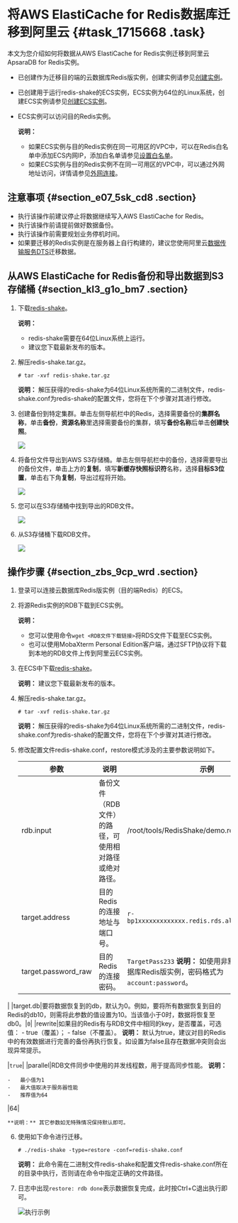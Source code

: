 # 将AWS ElastiCache for Redis数据库迁移到阿里云 {#task_1715668 .task}

本文为您介绍如何将数据从AWS ElastiCache for Redis实例迁移到阿里云ApsaraDB for Redis实例。

-   已创建作为迁移目的端的云数据库Redis版实例，创建实例请参见[创建实例](../../../../cn.zh-CN/快速入门/步骤1：创建实例.md#)。
-   已创建用于运行redis-shake的ECS实例，ECS实例为64位的Linux系统，创建ECS实例请参见[创建ECS实例](https://help.aliyun.com/document_detail/25424.html)。
-   ECS实例可以访问目的Redis实例。

    **说明：** 

    -   如果ECS实例与目的Redis实例在同一可用区的VPC中，可以在Redis白名单中添加ECS内网IP，添加白名单请参见[设置白名单](../../../../cn.zh-CN/快速入门/步骤2：设置白名单.md#)。
    -   如果ECS实例与目的Redis实例不在同一可用区的VPC中，可以通过外网地址访问，详情请参见[外网连接](../../../../cn.zh-CN/快速入门/步骤3：连接实例/外网连接.md#)。

## 注意事项 {#section_e07_5sk_cd8 .section}

-   执行该操作前建议停止将数据继续写入AWS ElastiCache for Redis。
-   执行该操作前请提前做好数据备份。
-   执行该操作前需要规划业务停机时间。
-   如果要迁移的Redis实例是在服务器上自行构建的，建议您使用阿里云[数据传输服务DTS](https://help.aliyun.com/document_detail/26592.html)迁移数据。

## 从AWS ElastiCache for Redis备份和导出数据到S3存储桶 {#section_kl3_g1o_bm7 .section}

1.  下载[redis-shake](https://github.com/alibaba/RedisShake/releases)。 

    **说明：** 

    -   redis-shake需要在64位Linux系统上运行。
    -   建议您下载最新发布的版本。
2.  解压redis-shake.tar.gz。 

    ``` {#codeblock_vmv_svv_xxz}
    # tar -xvf redis-shake.tar.gz
    ```

    **说明：** 解压获得的redis-shake为64位Linux系统所需的二进制文件，redis-shake.conf为redis-shake的配置文件，您将在下个步骤对其进行修改。

3.  创建备份到特定集群。单击左侧导航栏中的Redis，选择需要备份的**集群名称**，单击**备份**，**资源名称**里选择需要备份的集群，填写**备份名称**后单击**创建快照**。 

    ![](http://static-aliyun-doc.oss-cn-hangzhou.aliyuncs.com/assets/img/83060/156707242535338_zh-CN.png)

4.  将备份文件导出到AWS S3存储桶。单击左侧导航栏中的备份，选择需要导出的备份文件，单击上方的**复制**，填写**新缓存快照标识符**名称，选择**目标S3位置**，单击右下角**复制**，导出过程将开始。 

    ![](http://static-aliyun-doc.oss-cn-hangzhou.aliyuncs.com/assets/img/83060/156707242535339_zh-CN.png)

5.  您可以在S3存储桶中找到导出的RDB文件。 

    ![](http://static-aliyun-doc.oss-cn-hangzhou.aliyuncs.com/assets/img/83060/156707242635448_zh-CN.png)

6.  从S3存储桶下载RDB文件。 

    ![](http://static-aliyun-doc.oss-cn-hangzhou.aliyuncs.com/assets/img/83060/156707242635449_zh-CN.png)


## 操作步骤 {#section_zbs_9cp_wrd .section}

1.  登录可以连接云数据库Redis版实例（目的端Redis）的ECS。
2.  将源Redis实例的RDB下载到ECS实例。 

    **说明：** 

    -   您可以使用命令`wget <RDB文件下载链接>`将RDS文件下载至ECS实例。
    -   也可以使用MobaXterm Personal Edition客户端，通过SFTP协议将下载到本地的RDB文件上传到阿里云ECS实例。
3.  在ECS中下载[redis-shake](https://github.com/alibaba/RedisShake/releases)。 

    **说明：** 建议您下载最新发布的版本。

4.  解压redis-shake.tar.gz。 

    ``` {#codeblock_36f_t23_xsm}
    # tar -xvf redis-shake.tar.gz
    ```

    **说明：** 解压获得的redis-shake为64位Linux系统所需的二进制文件，redis-shake.conf为redis-shake的配置文件，您将在下个步骤对其进行修改。

5.  修改配置文件redis-shake.conf，restore模式涉及的主要参数说明如下。 

    |参数|说明|示例|
    |--|--|--|
    |rdb.input|备份文件（RDB文件）的路径，可使用相对路径或绝对路径。|/root/tools/RedisShake/demo.rdb|
    |target.address|目的Redis的连接地址与端口号。|`r-bp1xxxxxxxxxxxxx.redis.rds.aliyuncs.com:6379`|
    |target.password\_raw|目的Redis的连接密码。|`TargetPass233` **说明：** 如使用非默认账号连接云数据库Redis版实例，密码格式为`account:password`。

 |
    |target.db|要将数据恢复到的db，默认为0。例如，要将所有数据恢复到目的Redis的db10，则需将此参数的值设置为10。当该值小于0时，数据将恢复至db0。|`0`|
    |rewrite|如果目的Redis有与RDB文件中相同的key，是否覆盖，可选值：     -   true（覆盖）；
    -   false（不覆盖）。
 **说明：** 默认为true，建议对目的Redis中的有效数据进行完善的备份再执行恢复。如设置为false且存在数据冲突则会出现异常提示。

 |`true`|
    |parallel|RDB文件同步中使用的并发线程数，用于提高同步性能。 **说明：** 

    -   最小值为1
    -   最大值取决于服务器性能
    -   推荐值为64
 |64|

    **说明：** 其它参数如无特殊情况保持默认即可。

6.  使用如下命令进行迁移。 

    ``` {#codeblock_ndp_n2w_xl6}
    # ./redis-shake -type=restore -conf=redis-shake.conf
    ```

    **说明：** 此命令需在二进制文件redis-shake和配置文件redis-shake.conf所在的目录中执行，否则请在命令中指定正确的文件路径。

7.  日志中出现`restore: rdb done`表示数据恢复完成，此时按Ctrl+C退出执行即可。 

    ![](images/45611_zh-CN.png "执行示例")


